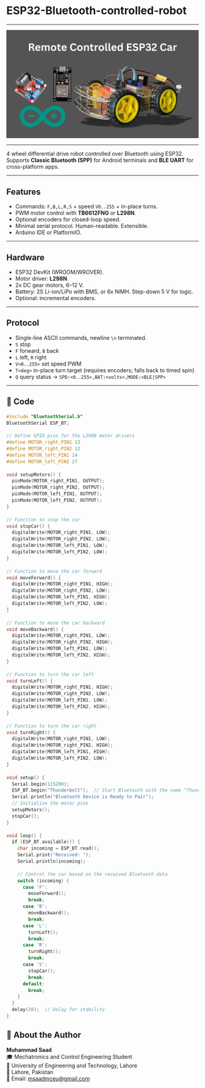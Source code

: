 
# ESP32-Bluetooth-controlled-robot

---

<p align="center">
  <img src="esp32car.png" alt="Ubuntu 22.04" />
</p>

---

4 wheel differential drive robot controlled over Bluetooth using ESP32.  
Supports **Classic Bluetooth (SPP)** for Android terminals and **BLE UART** for cross-platform apps.

---

## Features
- Commands: `F,B,L,R,S` + speed `V0..255` + in-place turns.
- PWM motor control with **TB6612FNG** or **L298N**.
- Optional encoders for closed-loop speed.
- Minimal serial protocol. Human-readable. Extensible.
- Arduino IDE or PlatformIO.

---

## Hardware
- ESP32 DevKit (WROOM/WROVER).
- Motor driver: **L298N**.
- 2x DC gear motors, 6–12 V.
- Battery: 2S Li-ion/LiPo with BMS, or 6x NiMH. Step-down 5 V for logic.
- Optional: incremental encoders.

---

## Protocol
- Single-line ASCII commands, newline `\n` terminated.
- `S` stop  
- `F` forward, `B` back  
- `L` left, `R` right  
- `V<0..255>` set speed PWM  
- `T<deg>` in-place turn target (requires encoders; falls back to timed spin)
- `Q` query status → `SPD:<0..255>,BAT:<volts>,MODE:<BLE|SPP>`



---

## 📜 Code

```cpp
#include "BluetoothSerial.h"
BluetoothSerial ESP_BT;

// Define GPIO pins for the L298N motor drivers
#define MOTOR_right_PIN1 13
#define MOTOR_right_PIN2 12
#define MOTOR_left_PIN1 14
#define MOTOR_left_PIN2 27

void setupMotors() {
  pinMode(MOTOR_right_PIN1, OUTPUT);
  pinMode(MOTOR_right_PIN2, OUTPUT);
  pinMode(MOTOR_left_PIN1, OUTPUT);
  pinMode(MOTOR_left_PIN2, OUTPUT);
}

// Function to stop the car
void stopCar() {
  digitalWrite(MOTOR_right_PIN1, LOW);
  digitalWrite(MOTOR_right_PIN2, LOW);
  digitalWrite(MOTOR_left_PIN1, LOW);
  digitalWrite(MOTOR_left_PIN2, LOW);
}

// Function to move the car forward
void moveForward() {
  digitalWrite(MOTOR_right_PIN1, HIGH);
  digitalWrite(MOTOR_right_PIN2, LOW);
  digitalWrite(MOTOR_left_PIN1, HIGH);
  digitalWrite(MOTOR_left_PIN2, LOW);
}

// Function to move the car backward
void moveBackward() {
  digitalWrite(MOTOR_right_PIN1, LOW);
  digitalWrite(MOTOR_right_PIN2, HIGH);
  digitalWrite(MOTOR_left_PIN1, LOW);
  digitalWrite(MOTOR_left_PIN2, HIGH);
}

// Function to turn the car left
void turnLeft() {
  digitalWrite(MOTOR_right_PIN1, HIGH);
  digitalWrite(MOTOR_right_PIN2, LOW);
  digitalWrite(MOTOR_left_PIN1, LOW);
  digitalWrite(MOTOR_left_PIN2, HIGH);
}

// Function to turn the car right
void turnRight() {
  digitalWrite(MOTOR_right_PIN1, LOW);
  digitalWrite(MOTOR_right_PIN2, HIGH);
  digitalWrite(MOTOR_left_PIN1, HIGH);
  digitalWrite(MOTOR_left_PIN2, LOW);
}

void setup() {
  Serial.begin(115200);
  ESP_BT.begin("Thunderbolt");  // Start Bluetooth with the name "Thunderbolt"
  Serial.println("Bluetooth Device is Ready to Pair");
  // Initialize the motor pins
  setupMotors();
  stopCar();
}

void loop() {
  if (ESP_BT.available()) {
    char incoming = ESP_BT.read();
    Serial.print("Received: ");
    Serial.println(incoming);
    
    // Control the car based on the received Bluetooth data
    switch (incoming) {
      case 'F':
        moveForward();
        break;
      case 'B':
        moveBackward();
        break;
      case 'L':
        turnLeft();
        break;
      case 'R':
        turnRight();
        break;
      case 'S':
        stopCar();
        break;
      default:
        break;
    }
  }
  delay(20);  // Delay for stability
}

```

## 👤 About the Author

**Muhammad Saad**  
🎓 Mechatronics and Control Engineering Student  
🏫 University of Engineering and Technology, Lahore  
📍 Lahore, Pakistan  
📧 Email: [msaadmceu@gmail.com](mailto:msaadmceu@gmail.com)
